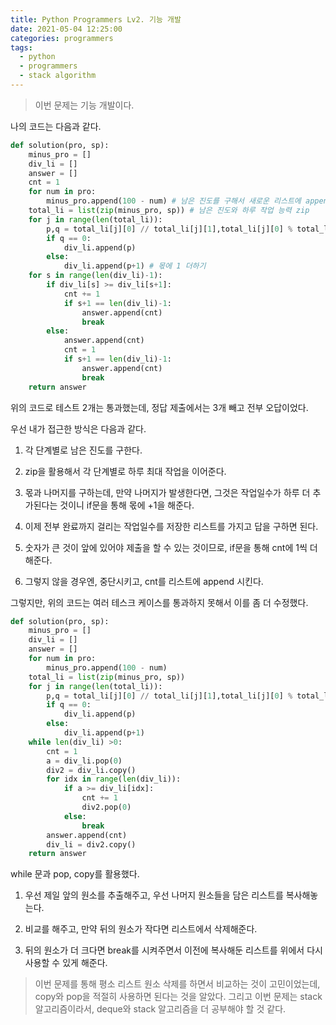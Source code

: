 ```yaml
---
title: Python Programmers Lv2. 기능 개발
date: 2021-05-04 12:25:00
categories: programmers
tags:
  - python
  - programmers
  - stack algorithm
---
```

>이번 문제는 기능 개발이다.

나의 코드는 다음과 같다.

~~~python
def solution(pro, sp):
    minus_pro = []
    div_li = []
    answer = []
    cnt = 1
    for num in pro:
        minus_pro.append(100 - num) # 남은 진도를 구해서 새로운 리스트에 append
    total_li = list(zip(minus_pro, sp)) # 남은 진도와 하루 작업 능력 zip
    for j in range(len(total_li)):
        p,q = total_li[j][0] // total_li[j][1],total_li[j][0] % total_li[j][1]
        if q == 0:
            div_li.append(p)
        else:
            div_li.append(p+1) # 몫에 1 더하기
    for s in range(len(div_li)-1):
        if div_li[s] >= div_li[s+1]:
            cnt += 1
            if s+1 == len(div_li)-1:
                answer.append(cnt)
                break
        else:
            answer.append(cnt)
            cnt = 1
            if s+1 == len(div_li)-1:
                answer.append(cnt)
                break
    return answer
~~~
위의 코드로 테스트 2개는 통과했는데, 정답 제출에서는 3개 빼고 전부 오답이었다.  

우선 내가 접근한 방식은 다음과 같다.  

1. 각 단계별로 남은 진도를 구한다.  

2. zip을 활용해서 각 단계별로 하루 최대 작업을 이어준다.  

3. 몫과 나머지를 구하는데, 만약 나머지가 발생한다면, 그것은 작업일수가 하루 더 추가된다는 것이니 if문을 통해 몫에 +1을 해준다.  

4. 이제 전부 완료까지 걸리는 작업일수를 저장한 리스트를 가지고 답을 구하면 된다.  

5. 숫자가 큰 것이 앞에 있어야 제출을 할 수 있는 것이므로, if문을 통해 cnt에 1씩 더해준다.  

6. 그렇지 않을 경우엔, 중단시키고, cnt를 리스트에 append 시킨다.  

그렇지만, 위의 코드는 여러 테스크 케이스를 통과하지 못해서 이를 좀 더 수정했다.  
~~~python
def solution(pro, sp):
    minus_pro = []
    div_li = []
    answer = []
    for num in pro:
        minus_pro.append(100 - num)
    total_li = list(zip(minus_pro, sp))
    for j in range(len(total_li)):
        p,q = total_li[j][0] // total_li[j][1],total_li[j][0] % total_li[j][1]
        if q == 0:
            div_li.append(p)
        else:
            div_li.append(p+1)
    while len(div_li) >0:
        cnt = 1
        a = div_li.pop(0)
        div2 = div_li.copy()
        for idx in range(len(div_li)):
            if a >= div_li[idx]:
                cnt += 1
                div2.pop(0)
            else:
                break
        answer.append(cnt)
        div_li = div2.copy()
    return answer
~~~

while 문과 pop, copy를 활용했다.  

1. 우선 제일 앞의 원소를 추출해주고, 우선 나머지 원소들을 담은 리스트를 복사해놓는다.  

2. 비교를 해주고, 만약 뒤의 원소가 작다면 리스트에서 삭제해준다.  

3. 뒤의 원소가 더 크다면 break를 시켜주면서 이전에 복사해둔 리스트를 위에서 다시 사용할 수 있게 해준다.  

> 이번 문제를 통해 평소 리스트 원소 삭제를 하면서 비교하는 것이 고민이었는데, copy와 pop을 적절히 사용하면 된다는 것을 알았다. 그리고 이번 문제는 stack 알고리즘이라서, deque와 stack 알고리즘을 더 공부해야 할 것 같다.  

